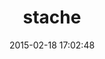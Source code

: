 ---
layout: post
title:  "stache"
repo:   "agoragames/stache"
date:   2015-02-18 17:02:48
gemurl: http://github.com/agoragames/stache
---